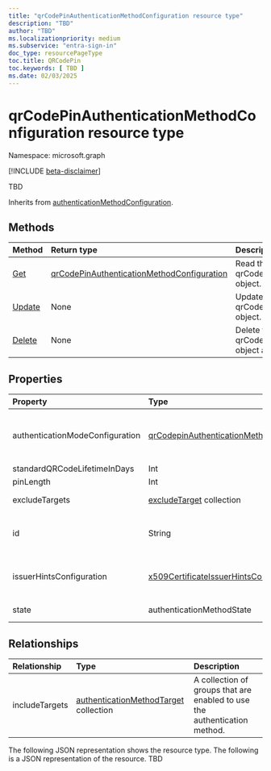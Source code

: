 ```yaml
---
title: "qrCodePinAuthenticationMethodConfiguration resource type"
description: "TBD"
author: "TBD"
ms.localizationpriority: medium
ms.subservice: "entra-sign-in"
doc_type: resourcePageType
toc.title: QRCodePin
toc.keywords: [ TBD ]
ms.date: 02/03/2025
---
```


# qrCodePinAuthenticationMethodConfiguration resource type

Namespace: microsoft.graph

[!INCLUDE [beta-disclaimer](../../includes/beta-disclaimer.md)]

TBD

Inherits from [authenticationMethodConfiguration](../resources/authenticationmethodconfiguration.md).

## Methods
|Method|Return type|Description|
|:---|:---|:---|
|[Get](../api/qrcodepinauthenticationmethodconfiguration-get.md)|[qrCodePinAuthenticationMethodConfiguration](../resources/qrcodepinauthenticationmethodconfiguration.md)|Read the properties and relationships of a qrCodepinAuthenticationMethodConfiguration object.|
|[Update](../api/qrcodepinauthenticationmethodconfiguration-update.md)|None|Update the properties of a qrCodepinAuthenticationMethodConfiguration object.|
|[Delete](../api/qrcodepinauthenticationmethodconfiguration-delete.md)|None| Delete the tenant-customized qrCodepinAuthenticationMethodConfiguration object and restore the default configuration.|


## Properties
|Property|Type|Description|
|:---|:---|:---|
|authenticationModeConfiguration|[qrCodepinAuthenticationMethodConfiguration](../resources/qrcodepinauthenticationmethodconfiguration.md)|Defines strong authentication configurations. This configuration includes the default authentication mode and the different rules for strong authentication bindings. |
|standardQRCodeLifetimeInDays|Int|TBD|
|pinLength|Int|TBD|
|excludeTargets|[excludeTarget](../resources/excludetarget.md) collection|Groups of users that are excluded from the policy.|
|id|String|The identifier for the authentication method policy. The value is always `QRCodePin`. Inherited from [authenticationMethodConfiguration](../resources/authenticationmethodconfiguration.md). |
|issuerHintsConfiguration|[x509CertificateIssuerHintsConfiguration](../resources/x509certificateissuerhintsconfiguration.md)|Determines whether issuer(CA) hints are sent back to the client side to filter the certificates shown in certificate picker. |
|state|authenticationMethodState|The possible values are: `enabled`, `disabled`. |


## Relationships
|Relationship|Type|Description|
|:---|:---|:---|
|includeTargets|[authenticationMethodTarget](../resources/authenticationmethodtarget.md) collection|A collection of groups that are enabled to use the authentication method.|

The following JSON representation shows the resource type.
The following is a JSON representation of the resource.
TBD
<!-- {
  "blockType": "resource",
  "keyProperty": "id",
  "@odata.type": "microsoft.graph.x509CertificateAuthenticationMethodConfiguration",
  "baseType": "microsoft.graph.authenticationMethodConfiguration",
  "openType": false
}

``` json
{
  "@odata.type": "#microsoft.graph.x509CertificateAuthenticationMethodConfiguration",
  "id": "String (identifier)",
  "state": "String",
  "excludeTargets": [
    {
      "@odata.type": "microsoft.graph.excludeTarget"
    }
  ],
  "certificateUserBindings": [
    {
      "@odata.type": "microsoft.graph.x509CertificateUserBinding"
    }
  ],
  "authenticationModeConfiguration": {
    "@odata.type": "microsoft.graph.x509CertificateAuthenticationModeConfiguration"
  },
  "issuerHintsConfiguration": {
    "@odata.type": "microsoft.graph.x509CertificateIssuerHintsConfiguration"
  }
}
```
-->
